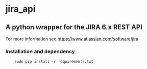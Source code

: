 # jira_api

## A python wrapper for the JIRA 6.x REST API

For more information see https://www.atlassian.com/software/jira

### Installation and dependency
		sudo pip install -r requirements.txt
